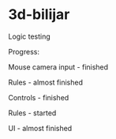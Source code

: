 # 3d-bilijar

Logic testing

Progress:

Mouse camera input - finished

Rules - almost finished

Controls - finished

Rules - started

UI - almost finished
